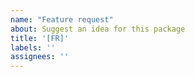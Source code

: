 ```yaml
---
name: "Feature request"
about: Suggest an idea for this package
title: '[FR]'
labels: ''
assignees: ''
---
```


<!--

Welcome to the {{ Package }} GitHub repo 👋

Thanks for taking the time to file a feature request! Please start by searching for an existing feature request to avoid creating duplicate requests. If you find an existing feature request, please give it a thumbs-up reaction, as we'll use these reactions to help prioritize the implementation of these features in the future.

If the feature has not yet been filed, follow these advice to write good feature request: 

- Have you searched for an existing feature request to avoid creating duplicate requests? If you find an existing feature request, please give it a thumbs-up reaction, as we'll use these reactions to help prioritize the implementation of these features in the future.

- Provide a clear and concise description of the problem this proposed feature would address? For example, I struggle to do `[...]` with blogdown.

- Try to detail what you want to happen.

- Have you thought of alternative solutions or workarounds you've considered ? We'll be glad to know about them!

- Any other context or screenshots about your feature request that would help us understand ? Please include them!


If you'd also like to offer a solution, you are welcome to submit a pull request, although we appreciate filing an issue first to confirm that the team agrees with your idea and is happy with your basic proposal. Please read this guide for more information: <https://yihui.org/issue/#proposing-a-feature-implementation-or-bug-fix>

-->
